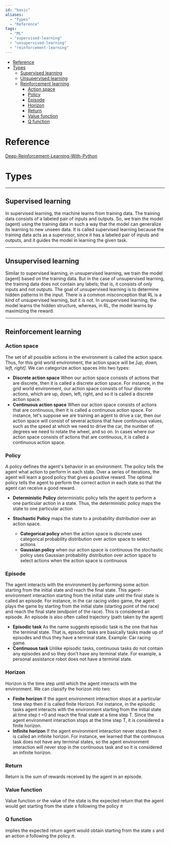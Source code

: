 ```yaml
---
id: "basic"
aliases:
  - "Types"
  - "Reference"
tags:
  - "ML"
  - "supervised-learning"
  - "unsupervised-learning"
  - "reinforcement-learning"
---
```


<!--toc:start-->
- [Reference](#reference)
- [Types](#types)
  - [Supervised learning](#supervised-learning)
  - [Unsupervised learning](#unsupervised-learning)
  - [Reinforcement learning](#reinforcement-learning)
    - [Action space](#action-space)
    - [Policy](#policy)
    - [Episode](#episode)
    - [Horizon](#horizon)
    - [Return](#return)
    - [Value function](#value-function)
    - [Q function](#q-function)
<!--toc:end-->


# Reference
[ Deep-Reinforcement-Learning-With-Python](https://github.com/sudharsan13296/Deep-Reinforcement-Learning-With-Python)

# Types

---
## Supervised learning
In supervised learning, the machine learns from training data. The training data consists of a labeled pair of inputs and outputs. So, we train the model (agent) using the training data in such a way that the model can generalize its learning to new unseen data. It is called supervised learning because the training data acts as a supervisor, since it has a labeled pair of inputs and outputs, and it guides the model in learning the given task.

---
## Unsupervised learning
Similar to supervised learning, in unsupervised learning, we train the model (agent) based on the training data. But in the case of unsupervised learning, the training data does not contain any labels; that is, it consists of only inputs and not outputs. The goal of unsupervised learning is to determine hidden patterns in the input. There is a common misconception that RL is a kind of unsupervised learning, but it is not. In unsupervised learning, the model learns the hidden structure, whereas, in RL, the model learns by maximizing the reward.

---
## Reinforcement learning
### Action space
The set of all possible actions in the environment is called the action space. Thus, for this grid world environment, the action space will be *\[up, down, left, right\]*. We can categorize action spaces into two types:
- **Discrete action space** 
  When our action space consists of actions that are discrete, then it is called a discrete action space. For instance, in the grid world environment, our action space consists of four discrete actions, which are up, down, left, right, and so it is called a discrete action space.
- **Continuous action space**
  When our action space consists of actions that are continuous, then it is called a continuous action space. For instance, let's suppose we are training an agent to drive a car, then our action space will consist of several actions that have continuous values, such as the speed at which we need to drive the car, the number of degrees we need to rotate the wheel, and so on. In cases where our action space consists of actions that are continuous, it is called a continuous action space.

### Policy
A policy defines the agent's behavior in an environment. The policy tells the agent what action to perform in each state.
Over a series of iterations, the agent will learn a good policy that gives a positive reward.
The optimal policy tells the agent to perform the correct action in each state so that the agent can receive a good reward.
- **Deterministic Policy**
  deterministic policy tells the agent to perform a one particular action in a state. Thus, the deterministic policy maps the state to one particular action

- **Stochastic Policy**
  maps the state to a probability distribution over an action space. 
    - **Categorical policy**
      when the action space is discrete
      uses categorical probability distribution over action space to select actions
    - **Gaussian policy**
      when our action space is continuous
      the stochastic policy uses Gaussian probability distribution over action space to select actions when the action space is continuous

### Episode
The agent interacts with the environment by performing some action starting from the initial state and reach the final state. This agent-environment interaction starting from the initial state until the final state is called an episode. For instance, in the car racing video game, the agent plays the game by starting from the initial state (starting point of the race) and reach the final state (endpoint of the race). This is considered an episode. An episode is also often called trajectory (path taken by the agent)
- **Episodic task**
  As the name suggests episodic task is the one that has the terminal state. That is, episodic tasks are basically tasks made up of episodes and thus they have a terminal state. Example: Car racing game. 
- **Continuous task**
  Unlike episodic tasks, continuous tasks do not contain any episodes and so they don't have any terminal state. For example, a personal assistance robot does not have a terminal state. 
  
### Horizon
Horizon is the time step until which the agent interacts with the environment. We can classify the horizon into two:
- **Finite horizon**
  If the agent environment interaction stops at a particular time step then it is called finite Horizon. For instance, in the episodic tasks agent interacts with the environment starting from the initial state at time step t =0 and reach the final state at a time step T. Since the agent environment interaction stops at the time step T, it is considered a finite horizon.
- **Infinite horizon**
  If the agent environment interaction never stops then it is called an infinite horizon. For instance, we learned that the continuous task does not have any terminal states, so the agent environment interaction will never stop in the continuous task and so it is considered an infinite horizon. 
### Return
Return is the sum of rewards received by the agent in an episode.

### Value function
Value function or the value of the state is the expected return that the agent would get starting from the state $s$ following the policy $\pi$

### Q function
implies the expected return agent would obtain starting from the state $s$ and an action $a$ following the policy $\pi$. 


